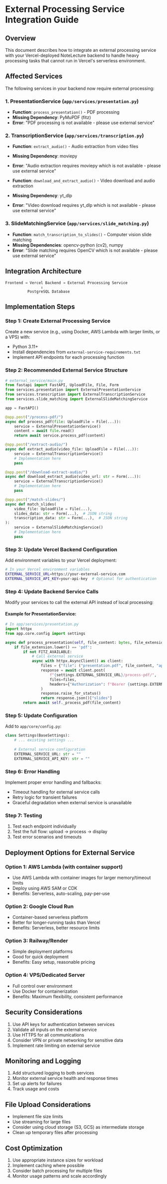 # External Processing Service Integration Guide

## Overview
This document describes how to integrate an external processing service with your Vercel-deployed NoteLecture backend to handle heavy processing tasks that cannot run in Vercel's serverless environment.

## Affected Services
The following services in your backend now require external processing:

### 1. PresentationService (`app/services/presentation.py`)
- **Function**: `process_presentation()` - PDF processing
- **Missing Dependency**: PyMuPDF (fitz)
- **Error**: "PDF processing is not available - please use external service"

### 2. TranscriptionService (`app/services/transcription.py`)  
- **Function**: `extract_audio()` - Audio extraction from video files
- **Missing Dependency**: moviepy
- **Error**: "Audio extraction requires moviepy which is not available - please use external service"

- **Function**: `download_and_extract_audio()` - Video download and audio extraction
- **Missing Dependency**: yt_dlp
- **Error**: "Video download requires yt_dlp which is not available - please use external service"

### 3. SlideMatchingService (`app/services/slide_matching.py`)
- **Function**: `match_transcription_to_slides()` - Computer vision slide matching
- **Missing Dependencies**: opencv-python (cv2), numpy
- **Error**: "Slide matching requires OpenCV which is not available - please use external service"

## Integration Architecture

```
Frontend → Vercel Backend → External Processing Service
                ↓
          PostgreSQL Database
```

## Implementation Steps

### Step 1: Create External Processing Service
Create a new service (e.g., using Docker, AWS Lambda with larger limits, or a VPS) with:
- Python 3.11+
- Install dependencies from `external-service-requirements.txt`
- Implement API endpoints for each processing function

### Step 2: Recommended External Service Structure
```python
# external_service/main.py
from fastapi import FastAPI, UploadFile, File, Form
from services.presentation import ExternalPresentationService
from services.transcription import ExternalTranscriptionService  
from services.slide_matching import ExternalSlideMatchingService

app = FastAPI()

@app.post("/process-pdf/")
async def process_pdf(file: UploadFile = File(...)):
    service = ExternalPresentationService()
    content = await file.read()
    return await service.process_pdf(content)

@app.post("/extract-audio/")
async def extract_audio(video_file: UploadFile = File(...)):
    service = ExternalTranscriptionService()
    # Implementation here
    pass

@app.post("/download-extract-audio/")
async def download_extract_audio(video_url: str = Form(...)):
    service = ExternalTranscriptionService()
    # Implementation here
    pass

@app.post("/match-slides/")
async def match_slides(
    video_file: UploadFile = File(...),
    slides_data: str = Form(...),  # JSON string
    transcription_data: str = Form(...),  # JSON string
):
    service = ExternalSlideMatchingService()
    # Implementation here
    pass
```

### Step 3: Update Vercel Backend Configuration
Add environment variables to your Vercel deployment:

```bash
# In your Vercel environment variables
EXTERNAL_SERVICE_URL=https://your-external-service.com
EXTERNAL_SERVICE_API_KEY=your-api-key  # Optional for authentication
```

### Step 4: Update Backend Service Calls
Modify your services to call the external API instead of local processing:

#### Example for PresentationService:
```python
# In app/services/presentation.py
import httpx
from app.core.config import settings

async def process_presentation(self, file_content: bytes, file_extension: str) -> List[str]:
    if file_extension.lower() == 'pdf':
        if not FITZ_AVAILABLE:
            # Call external service
            async with httpx.AsyncClient() as client:
                files = {"file": ("presentation.pdf", file_content, "application/pdf")}
                response = await client.post(
                    f"{settings.EXTERNAL_SERVICE_URL}/process-pdf/",
                    files=files,
                    headers={"Authorization": f"Bearer {settings.EXTERNAL_SERVICE_API_KEY}"}
                )
                response.raise_for_status()
                return response.json()["slides"]
        return await self._process_pdf(file_content)
```

### Step 5: Update Configuration
Add to `app/core/config.py`:
```python
class Settings(BaseSettings):
    # ... existing settings ...
    
    # External service configuration
    EXTERNAL_SERVICE_URL: str = ""
    EXTERNAL_SERVICE_API_KEY: str = ""
```

### Step 6: Error Handling
Implement proper error handling and fallbacks:
- Timeout handling for external service calls
- Retry logic for transient failures
- Graceful degradation when external service is unavailable

### Step 7: Testing
1. Test each endpoint individually
2. Test the full flow: upload → process → display
3. Test error scenarios and timeouts

## Deployment Options for External Service

### Option 1: AWS Lambda (with container support)
- Use AWS Lambda with container images for larger memory/timeout limits
- Deploy using AWS SAM or CDK
- Benefits: Serverless, auto-scaling, pay-per-use

### Option 2: Google Cloud Run
- Container-based serverless platform
- Better for longer-running tasks than Vercel
- Benefits: Serverless, better resource limits

### Option 3: Railway/Render
- Simple deployment platforms
- Good for quick deployment
- Benefits: Easy setup, reasonable pricing

### Option 4: VPS/Dedicated Server
- Full control over environment
- Use Docker for containerization
- Benefits: Maximum flexibility, consistent performance

## Security Considerations
1. Use API keys for authentication between services
2. Validate all inputs on the external service
3. Use HTTPS for all communications
4. Consider VPN or private networking for sensitive data
5. Implement rate limiting on external service

## Monitoring and Logging
1. Add structured logging to both services
2. Monitor external service health and response times
3. Set up alerts for failures
4. Track usage and costs

## File Upload Considerations
- Implement file size limits
- Use streaming for large files
- Consider using cloud storage (S3, GCS) as intermediate storage
- Clean up temporary files after processing

## Cost Optimization
1. Use appropriate instance sizes for workload
2. Implement caching where possible
3. Consider batch processing for multiple files
4. Monitor usage patterns and scale accordingly